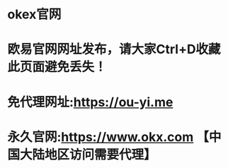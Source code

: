 # okex官网
# 欧易官网网址发布，请大家Ctrl+D收藏此页面避免丢失！
# 免代理网址:https://ou-yi.me
# 永久官网:https://www.okx.com 【中国大陆地区访问需要代理】
